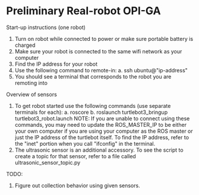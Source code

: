 # Preliminary Real-robot OPI-GA 

Start-up instructions (one robot)
1. Turn on robot while connected to power or make sure portable battery is charged 
2. Make sure your robot is connected to the same wifi network as your computer
3. Find the IP address for your robot
4. Use the following command to remote-in:
   a. ssh ubuntu@"ip-address"
5. You should see a terminal that corresponds to the robot you are remoting into


Overview of sensors
1. To get robot started use the following commands (use separate terminals for each):
   a. roscore
   b. roslaunch turtlebot3_bringup turtlebot3_robot.launch
 NOTE: If you are unable to connect using these commands, you may need to update the ROS_MASTER_IP to be either your own computer if    you are using your computer as the ROS master or just the IP address of the turtlebot itself. To find the IP address, refer to the     "inet" portion when you call "ifconfig" in the terminal.
2. The ultrasonic sensor is an additional accessory. To see the script to create a topic for that sensor, refer to a file called ultrasonic_sensor_topic.py

TODO:
1. Figure out collection behavior using given sensors. 
